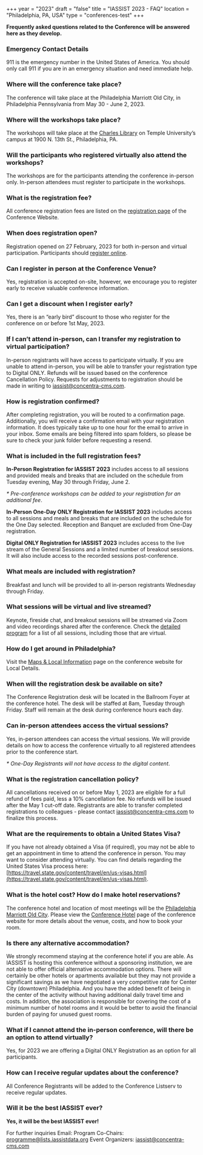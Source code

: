 +++
year = "2023"
draft = "false"
title = "IASSIST 2023 - FAQ"
location = "Philadelphia, PA, USA"
type = "conferences-test"
+++

**Frequently asked questions related to the Conference will be answered here as they develop.**

### Emergency Contact Details

911 is the emergency number in the United States of America. You should only call 911 if you are in an emergency situation and need immediate help.

### Where will the conference take place?

The conference will take place at the Philadelphia Marriott Old City, in Philadelphia Pennsylvania from May 30 - June 2, 2023.

### Where will the workshops take place?

The workshops will take place at the [Charles Library](https://library.temple.edu/libraries/charles-library) on Temple University’s campus at 1900 N. 13th St., Philadelphia, PA.

### Will the participants who registered virtually also attend the workshops?

The workshops are for the participants attending the conference in-person only. In-person attendees must register to participate in the workshops.

### What is the registration fee?

All conference registration fees are listed on the [registration page](https://iassistdata.org/conferences/iassist2023/registration/) of the Conference Website.

### When does registration open?

Registration opened on 27 February, 2023 for both in-person and virtual participation. Participants should [register online](https://concentracms.regfox.com/iassist2023).

### Can I register in person at the Conference Venue?

Yes, registration is accepted on-site, however, we encourage you to register early to receive valuable conference information.

### Can I get a discount when I register early?

Yes, there is an “early bird” discount to those who register for the conference on or before 1st May, 2023.

### If I can’t attend in-person, can I transfer my registration to virtual participation?

In-person registrants will have access to participate virtually. If you are unable to attend in-person, you will be able to transfer your registration type to Digital ONLY. Refunds will be issued based on the conference Cancellation Policy. Requests for adjustments to registration should be made in writing to iassist@concentra-cms.com.

### How is registration confirmed?

After completing registration, you will be routed to a confirmation page. Additionally, you will receive a confirmation email with your registration information. It does typically take up to one hour for the email to arrive in your inbox. Some emails are being filtered into spam folders, so please be sure to check your junk folder before requesting a resend.

### What is included in the full registration fees?

**In-Person Registration for IASSIST 2023** includes access to all sessions and provided meals and breaks that are included on the schedule from Tuesday evening, May 30 through Friday, June 2.

_* Pre-conference workshops can be added to your registration for an additional fee_.

**In-Person One-Day ONLY Registration for IASSIST 2023** includes access to all sessions and meals and breaks that are included on the schedule for the One Day selected. Reception and Banquet are excluded from One-Day registration.

**Digital ONLY Registration for IASSIST 2023** includes access to the live stream of the General Sessions and a limited number of breakout sessions. It will also include access to the recorded sessions post-conference.

### What meals are included with registration?

Breakfast and lunch will be provided to all in-person registrants Wednesday through Friday. 

### What sessions will be virtual and live streamed?

Keynote, fireside chat, and breakout sessions will be streamed via Zoom and video recordings shared after the conference. Check the [detailed program](https://iassistdata.org/conferences/iassist2023/full_program/) for a list of all sessions, including those that are virtual.

### How do I get around in Philadelphia?

Visit the [Maps & Local Information](https://iassistdata.org/conferences/iassist2023/maps-and-local-information/) page on the conference website for Local Details.

### When will the registration desk be available on site?

The Conference Registration desk will be located in the Ballroom Foyer at the conference hotel. The desk will be staffed at 8am, Tuesday through Friday. Staff will remain at the desk during conference hours each day.

### Can in-person attendees access the virtual sessions?

Yes, in-person attendees can access the virtual sessions. We will provide details on how to access the conference virtually to all registered attendees prior to the conference start. 

_* One-Day Registrants will not have access to the digital content_.

### What is the registration cancellation policy?

All cancellations received on or before May 1, 2023 are eligible for a full refund of fees paid, less a 10% cancellation fee. No refunds will be issued after the May 1 cut-off date. Registrants are able to transfer completed registrations to colleagues - please contact iassist@concentra-cms.com to finalize this process.

### What are the requirements to obtain a United States Visa?

If you have not already obtained a Visa (if required), you may not be able to get an appointment in time to attend the conference in person. You may want to consider attending virtually. You can find details regarding the United States Visa process here: [https://travel.state.gov/content/travel/en/us-visas.html](https://travel.state.gov/content/travel/en/us-visas.html). 

### What is the hotel cost? How do I make hotel reservations?

The conference hotel and location of most meetings will be the [Philadelphia Marriott Old City](https://www.marriott.com/en-us/hotels/phlmo-philadelphia-marriott-old-city/overview/). Please view the [Conference Hotel](https://iassistdata.org/conferences/iassist2023/conference-hotel-and-accommodation/) page of the conference website for more details about the venue, costs, and how to book your room.

### Is there any alternative accommodation?

We strongly recommend staying at the conference hotel if you are able. As IASSIST is hosting this conference without a sponsoring institution, we are not able to offer official alternative accommodation options. There will certainly be other hotels or apartments available but they may not provide a significant savings as we have negotiated a very competitive rate for Center City (downtown) Philadelphia. And you have the added benefit of being in the center of the activity without having additional daily travel time and costs. In addition, the association is responsible for covering the cost of a minimum number of hotel rooms and it would be better to avoid the financial burden of paying for unused guest rooms. 

### What if I cannot attend the in-person conference, will there be an option to attend virtually?

Yes, for 2023 we are offering a Digital ONLY Registration as an option for all participants.

### How can I receive regular updates about the conference?

All Conference Registrants will be added to the Conference Listserv to receive regular updates.

### Will it be the best IASSIST ever?

**Yes, it will be the best IASSIST ever!**

For further inquiries Email:
Program Co-Chairs: programme@lists.iassistdata.org
Event Organizers: iassist@concentra-cms.com 



